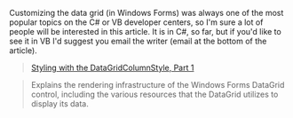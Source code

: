 Customizing the data grid (in Windows Forms) was always one of the most popular topics on the C# or VB developer centers, so I'm sure a lot of people will be interested in this article. It is in C#, so far, but if you'd like to see it in VB I'd suggest you email the writer (email at the bottom of the article).

> [Styling with the DataGridColumnStyle, Part 1](http://msdn.microsoft.com/smartclient/default.aspx?pull=/library/en-us/dnwinforms/html/datagridcolumnstyle1.asp)

> Explains the rendering infrastructure of the Windows Forms DataGrid control, including the various resources that the DataGrid utilizes to display its data.